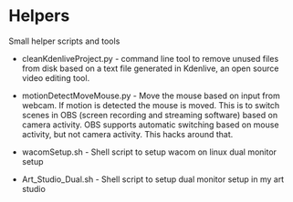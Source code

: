 # Helpers
Small helper scripts and tools

* cleanKdenliveProject.py - command line tool to remove unused files from disk based on a text file generated in Kdenlive, an open source video editing tool.

* motionDetectMoveMouse.py - Move the mouse based on input from webcam. If motion is detected the mouse is moved.
This is to switch scenes in OBS (screen recording and streaming software) based on camera activity.
OBS supports automatic switching based on mouse activity, but not camera activity. This hacks around that.

* wacomSetup.sh - Shell script to setup wacom on linux dual monitor setup

* Art_Studio_Dual.sh - Shell script to setup dual monitor setup in my art studio
